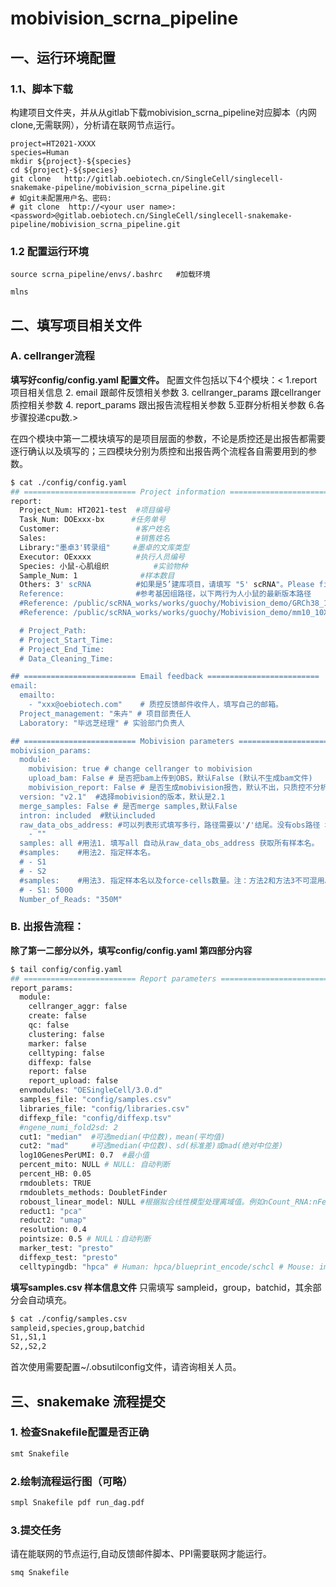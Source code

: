 # mobivision_scrna_pipeline

## 一、运行环境配置
### 1.1、脚本下载

构建项目文件夹，并从从gitlab下载mobivision_scrna_pipeline对应脚本（内网clone,无需联网），分析请在联网节点运行。

```
project=HT2021-XXXX
species=Human
mkdir ${project}-${species}
cd ${project}-${species}
git clone   http://gitlab.oebiotech.cn/SingleCell/singlecell-snakemake-pipeline/mobivision_scrna_pipeline.git
# 如git未配置用户名、密码:
# git clone  http://<your user name>:<password>@gitlab.oebiotech.cn/SingleCell/singlecell-snakemake-pipeline/mobivision_scrna_pipeline.git
```
### 1.2 配置运行环境
```
source scrna_pipeline/envs/.bashrc   #加载环境

mlns  
```
## 二、填写项目相关文件

### A. cellranger流程

**填写好config/config.yaml 配置文件。** 配置文件包括以下4个模块：< 1.report 项目相关信息 2. email 跟邮件反馈相关参数 3. cellranger_params 跟cellranger质控相关参数 4. report_params 跟出报告流程相关参数 5.亚群分析相关参数 6.各步骤投递cpu数.>

在四个模块中第一二模块填写的是项目层面的参数，不论是质控还是出报告都需要逐行确认以及填写的；三四模块分别为质控和出报告两个流程各自需要用到的参数。


```bash
$ cat ./config/config.yaml 
## ========================= Project information =========================
report:
  Project_Num: HT2021-test  #项目编号
  Task_Num: DOExxx-bx      #任务单号
  Customer:                 #客户姓名
  Sales:                    #销售姓名
  Library:"墨卓3'转录组"     #墨卓的文库类型
  Executor: OExxxx          #执行人员编号
  Species: 小鼠-心肌组织          #实验物种
  Sample_Num: 1              #样本数目
  Others: 3' scRNA          #如果是5’建库项目，请填写 "5' scRNA"。Please fill in "5' scRNA" if the project is 5′-end scRNA-seq.
  Reference:                #参考基因组路径，以下两行为人小鼠的最新版本路径
  #Reference: /public/scRNA_works/works/guochy/Mobivision_demo/GRCh38_10X_reference/mobivision-GRCh38-2020-A # Lastest human ref
  #Reference: /public/scRNA_works/works/guochy/Mobivision_demo/mm10_10X_reference/mobivision-mm10-2020-A # Lastest mouse ref

  # Project_Path:
  # Project_Start_Time:
  # Project_End_Time:
  # Data_Cleaning_Time:

## ========================= Email feedback =========================
email:
  emailto:
    - "xxx@oebiotech.com"    # 质控反馈邮件收件人，填写自己的邮箱。
  Project_management: "朱卉" # 项目部责任人
  Laboratory: "毕远芝经理" # 实验部门负责人

## ========================= Mobivision parameters =========================
mobivision_params:
  module:
    mobivision: true # change cellranger to mobivision
    upload_bam: False # 是否把bam上传到OBS，默认False (默认不生成bam文件)
    mobivision_report: False # 是否生成mobivision报告，默认不出，只质控不分析项目选择True
  version: "v2.1"  #选择mobivision的版本，默认是2.1
  merge_samples: False # 是否merge samples,默认False
  intron: included  #默认included
  raw_data_obs_address: #可以列表形式填写多行，路径需要以'/'结尾。没有obs路径 填写 - "" 即可,默认不用填。
    - ""
  samples: all #用法1. 填写all 自动从raw_data_obs_address 获取所有样本名。
  #samples:    #用法2. 指定样本名。
  # - S1
  # - S2
  #samples:    #用法3. 指定样本名以及force-cells数量。注：方法2和方法3不可混用。
  # - S1: 5000
  Number_of_Reads: "350M"

```


### B. 出报告流程：
**除了第一二部分以外，填写config/config.yaml 第四部分内容** 

```bash
$ tail config/config.yaml 
## ========================= Report parameters =========================
report_params:
  module:
    cellranger_aggr: false
    create: false
    qc: false
    clustering: false
    marker: false
    celltyping: false
    diffexp: false
    report: false
    report_upload: false
  envmodules: "OESingleCell/3.0.d"
  samples_file: "config/samples.csv"
  libraries_file: "config/libraries.csv"
  diffexp_file: "config/diffexp.tsv"
  #ngene_numi_fold2sd: 2
  cut1: "median"  #可选median(中位数)，mean(平均值)
  cut2: "mad"     #可选median(中位数)、sd(标准差)或mad(绝对中位差)
  log10GenesPerUMI: 0.7  #最小值
  percent_mito: NULL # NULL: 自动判断
  percent_HB: 0.05
  rmdoublets: TRUE
  rmdoublets_methods: DoubletFinder
  roboust_linear_model: NULL #根据拟合线性模型处理离域值。例如nCount_RNA:nFeature_RNA;默认值：NULL
  reduct1: "pca"
  reduct2: "umap"
  resolution: 0.4
  pointsize: 0.5 # NULL：自动判断
  marker_test: "presto"
  diffexp_test: "presto"
  celltypingdb: "hpca" # Human: hpca/blueprint_encode/schcl # Mouse: immgen/mouse.rnaseq/scmca

  ```
**填写samples.csv 样本信息文件**
只需填写 sampleid，group，batchid，其余部分会自动填充。
```bash
$ cat ./config/samples.csv 
sampleid,species,group,batchid
S1,,S1,1
S2,,S2,2
```

首次使用需要配置~/.obsutilconfig文件，请咨询相关人员。

## 三、snakemake 流程提交 

### 1. 检查Snakefile配置是否正确 

```bash 
smt Snakefile 
```

### 2.绘制流程运行图（可略）

```bash 
smpl Snakefile pdf run_dag.pdf 
```
### 3.提交任务
请在能联网的节点运行,自动反馈邮件脚本、PPI需要联网才能运行。

```bash
smq Snakefile 
```





